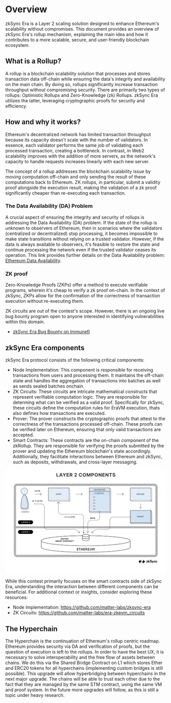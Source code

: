 # Overview

zkSync Era is a Layer 2 scaling solution designed to enhance Ethereum's scalability without compromises. This document provides an overview of zkSync Era's rollup mechanism, explaining the main idea and how it contributes to a more scalable, secure, and user-friendly blockchain ecosystem.

## What is a Rollup?

A rollup is a blockchain scalability solution that processes and stores transaction data off-chain while ensuring the data's integrity and availability on the main chain. By doing so, rollups significantly increase transaction throughput without compromising security. There are primarily two types of rollups: Optimistic Rollups and Zero-Knowledge (zk) Rollups. zkSync Era utilizes the latter, leveraging cryptographic proofs for security and efficiency.

## How and why it works?

Ethereum's decentralized network has limited transaction throughput because its capacity doesn't scale with the number of validators. In essence, each validator performs the same job of validating each processed transaction, creating a bottleneck. In contrast, in Web2 scalability improves with the addition of more servers, as the network's capacity to handle requests increases linearly with each new server. 

The concept of a rollup addresses the blockchain scalability issue by moving computation off-chain and only sending the result of these computations back to Ethereum. ZK rollups, in particular, submit a validity proof alongside the execution result, making the validation of a zk proof significantly cheaper than re-executing each transaction.

### The Data Availability (DA) Problem

A crucial aspect of ensuring the integrity and security of rollups is addressing the Data Availability (DA) problem. If the state of the rollup is unknown to observers of Ethereum, then in scenarios where the validators (centralized or decentralized) stop processing, it becomes impossible to make state transitions without relying on a trusted validator. However, if the data is always available to observers, it's feasible to restore the state and continue processing the network even if the trusted validator ceases its operation. This link provides further details on the Data Availability problem: [Ethereum Data Availability](https://ethereum.org/en/developers/docs/data-availability/).

### ZK proof

Zero-Knowledge Proofs (ZKPs) offer a method to execute verifiable programs, wherein it's cheap to verify a zk proof on-chain. In the context of zkSync, ZKPs allow for the confirmation of the correctness of transaction execution without re-executing them.

ZK circuits are out of the contest's scope. However, there is an ongoing live bug bounty program open to anyone interested in identifying vulnerabilities within this domain.
- [zkSync Era Bug Bounty on Immunefi](https://immunefi.com/bounty/zksyncera/)

## zkSync Era components

zkSync Era protocol consists of the following critical components:

* Node Implementation: This component is responsible for receiving transactions from users and processing them. It maintains the off-chain state and handles the aggregation of transactions into batches as well as sends sealed batches onchain.
* ZK Circuits: These circuits are intricate mathematical constructs that represent verifiable computation logic. They are responsible for determing what can be verified as a valid proof. Specifically for zkSync, these circuits define the computation rules for EraVM execution, thats also defines how transactions are executed.
* Prover: The prover constructs the cryptographic proofs that attest to the correctness of the transactions processed off-chain. These proofs can be verified later on Ethereum, ensuring that only valid transactions are accepted.
* Smart Contracts: These contracts are the on-chain component of the zkRollup. They are responsible for verifying the proofs submitted by the prover and updating the Ethereum blockchain's state accordingly. Additionally, they facilitate interactions between Ethereum and zkSync, such as deposits, withdrawals, and cross-layer messaging.

![zkSync components.png](zkSync%20components.png)

While this contest primarily focuses on the smart contracts side of zkSync Era, understanding the interaction between different components can be beneficial. For additional context or insights, consider exploring these resources:
* Node Implementation: https://github.com/matter-labs/zksync-era
* ZK Circuits: https://github.com/matter-labs/era-zkevm_circuits


## The Hyperchain

The Hyperchain is the continuation of Ethereum's rollup centric roadmap. Ethereum provides security via DA and verification of proofs, but the question of execution is left to the rollups. In order to have the best UX, it is necessary to solve interoperability and the free flow of assets between chains. We do this via the Shared Bridge Contract on L1 which stores Ether and ERC20 tokens for all hyperchains (implementing custom bridges is still possible). This upgrade will allow hyperbridging between hyperchains in the next major upgrade. The chains will be able to trust each other due to the fact that they are managed by the same STM contract, using the same VM and proof system. In the future more upgrades will follow, as this is still a topic under heavy research. 
